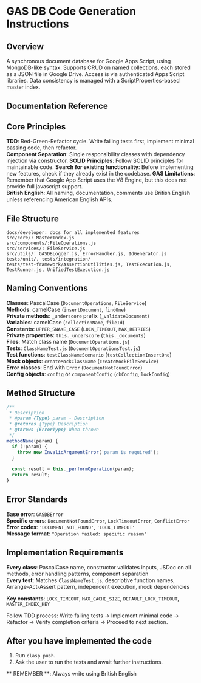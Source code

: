 # GAS DB Code Generation Instructions

## Overview

A synchronous document database for Google Apps Script, using MongoDB-like syntax. Supports CRUD on named collections, each stored as a JSON file in Google Drive. Access is via authenticated Apps Script libraries. Data consistency is managed with a ScriptProperties-based master index.

## Documentation Reference

## Core Principles

**TDD**: Red-Green-Refactor cycle. Write failing tests first, implement minimal passing code, then refactor.  
**Component Separation**: Single responsibility classes with dependency injection via constructor.
**SOLID Principles**: Follow SOLID principles for maintainable code.
**Search for existing functionality**: Before implementing new features, check if they already exist in the codebase.
**GAS Limitations**: Remember that Google App Script uses the V8 Engine, but this does not provide full javascript support.  
**British English**: All naming, documentation, comments use British English unless referencing American English APIs.

## File Structure

```
docs/developer: docs for all implemented features
src/core/: MasterIndex.js
src/components/:FileOperations.js
src/services/: FileService.js
src/utils/: GASDBLogger.js, ErrorHandler.js, IdGenerator.js
tests/unit/, tests/integration/ 
tests/test-framework/AssertionUtilities.js, TestExecution.js, TestRunner.js, UnifiedTestExecution.js
```

## Naming Conventions

**Classes**: PascalCase (`DocumentOperations`, `FileService`)  
**Methods**: camelCase (`insertDocument`, `findOne`)  
**Private methods**: `_underscore` prefix (`_validateDocument`)  
**Variables**: camelCase (`collectionName`, `fileId`)  
**Constants**: `UPPER_SNAKE_CASE` (`LOCK_TIMEOUT`, `MAX_RETRIES`)  
**Private properties**: `this._underscore` (`this._documents`)  
**Files**: Match class name (`DocumentOperations.js`)  
**Tests**: `ClassNameTest.js` (`DocumentOperationsTest.js`)  
**Test functions**: `testClassNameScenario` (`testCollectionInsertOne`)  
**Mock objects**: `createMockClassName` (`createMockFileService`)  
**Error classes**: End with `Error` (`DocumentNotFoundError`)  
**Config objects**: `config` or `componentConfig` (`dbConfig`, `lockConfig`)

## Method Structure

```javascript
/**
 * Description
 * @param {Type} param - Description
 * @returns {Type} Description  
 * @throws {ErrorType} When thrown
 */
methodName(param) {
  if (!param) {
    throw new InvalidArgumentError('param is required');
  }
  
  const result = this._performOperation(param);
  return result;
}
```

## Error Standards

**Base error**: `GASDBError`  
**Specific errors**: `DocumentNotFoundError`, `LockTimeoutError`, `ConflictError`  
**Error codes**: `'DOCUMENT_NOT_FOUND'`, `'LOCK_TIMEOUT'`  
**Message format**: `"Operation failed: specific reason"`


## Implementation Requirements

**Every class**: PascalCase name, constructor validates inputs, JSDoc on all methods, error handling patterns, component separation  
**Every test**: Matches `ClassNameTest.js`, descriptive function names, Arrange-Act-Assert pattern, independent execution, mock dependencies

**Key constants**: `LOCK_TIMEOUT`, `MAX_CACHE_SIZE`, `DEFAULT_LOCK_TIMEOUT`, `MASTER_INDEX_KEY`

Follow TDD process: Write failing tests → Implement minimal code → Refactor → Verify completion criteria → Proceed to next section.

## After you have implemented the code
1. Run `clasp push`.
2. Ask the user to run the tests and await further instructions.

** REMEMBER **: Always write using British English
